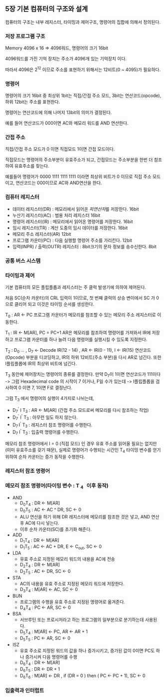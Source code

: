 ## 5장 기본 컴퓨터의 구조와 설계

컴퓨터의 구조는 내부 레지스터, 타이밍과 제어구조, 명령어의 집합에 의해서 정의된다.



### 저장 프로그램 구조

Memory 4096 x 16 => 4096워드, 명령어의 크기 16bit

4096워드를 가진 기억 장치는 주소가 4096개 있는 기억장치 이다.

따라서 4096은 2<sup>12</sup> 이므로 주소를 표현하기 위해서는 12비트(0 ~ 4095)가 필요하다.



### 명령어

명령어의 크기 16bit 중 최상위 1bit는 직접/간접 주소 모드, 3bit는 연산코드(opcode), 하위 12bit는 주소를 표현한다.

명령어는 연산코드에 의해 나머지 13bit의 의미가 결정된다.

예를 들어 연산코드가 000이면 AC와 메모리 워드를 AND 연산한다.



### 간접 주소

직접/간접 주소 모드가 0 이면 직접모드 1이면 간접 모드이다.

직접모드는 명령어의 주소부분이 유효주소가 되고, 간접모드는 주소부분을 한번 더 참조하여 유효주소를 찾는다.

예를들어 명령어가 0000 1111 1111 1111 이라면 최상위 비트가 0 이므로 직접 주소 모드이고, 연산코드는 000이므로 AC와 AND연산을 한다.



### 컴퓨터 레지스터

- 데이터 레지스터(DR) : 메모리에서 읽어온 *피연산자*를 저장한다. 16bit
- 누산기 레지스터(AC) : 범용 처리 레지스터 16bit
- 명령어 레지스터(IR) : 메모리에서 읽어온 명령어를 저장한다. 16bit
- 임시 레지스터(TR) : 계산 도중의 임시 데이터를 저장한다. 16bit
- 메모리 주소 레지스터(AR) 12bit
- 프로그램 카운터(PC) : 다음 실행할 명령어 주소를 가리킨다. 12bit
- 입력(INPR) / 출력(OUTR) 레지스터 : 8bit크기의 문자 정보를 송수신한다. 8bit



### 공통 버스 시스템



### 타이밍과 제어

기본 컴퓨터의 모든 플립플롭과 레지스터는 주 클럭 발생기에 의하여 제어된다.

처음 SC(순차 카운터)의 CRL 입력이 1이므로, 첫 번째 클럭의 상승 변이에서 SC 가 0 으로 클리어 되고 이것은 타이밍 순서를 생성한다.

T<sub>0</sub> : AR <- PC
프로그램 카운터가 메모리를 참조할 수 있는 메모리 주소 레지스터로 이동한다.

T<sub>1</sub> : IR <- M[AR], PC = PC+1
AR은 메모리를 참조하여 명령어를 가져와서 IR에 저장하고 프로그램 카운터를 하나 늘려 다음 명령어를 실행시킬 수 있도록 지정한다.

T<sub>2</sub> : D<sub>0</sub> ... , D<sub>7</sub> <- Decode IR(12 - 14) , AR <- IR(0 - 11), I <- IR(15)
연산코드(Opcode) 부분을 디코딩하고, IR의 하위 12비트(주소 부분)을 다시 AR로 넘긴다.
또한 I플립플롭에 IR의 최상위 비트에 넘긴다.

T<sub>3</sub> 동안에 제어장치는 명령어의 종류를 결정한다.
만약 D<sub>7</sub>이 1이면 연산코드가 111이다 -> 그럼 Hexadecimal code 의 시작이 7 이거나, F일 수가 있는데 -> I플립플롭을 검사하여 0 이면 7, 1이면 F로 결정난다.

그럼 T<sub>3</sub> 에서 명령어의 실행이 4가지로 나뉘는데,

- D<sub>7</sub><sup>'</sup> I T<sub>3</sub> : AR <- M[AR] (간접 주소 모드로써 메모리를 다시 참조하는 작업)
- D<sub>7</sub><sup>'</sup> I<sup>'</sup> T<sub>3</sub> : 아무런 일도 하지 않는다.
- D<sub>7 </sub>I<sup>'</sup> T<sub>3</sub> : 레지스터 참조 명령어를 수행한다.
- D<sub>7</sub> I<sup>'</sup> T<sub>3</sub> : 입출력 명령어를 수행한다.

메모리 참조 명령어에서 I = 0 (직접 모드) 인 경우 유효 주소를 읽어올 필요는 없지만(이미 유효주소를 갖기 때문), 실제로 명령어가 수행되는 시간인 T<sub>4</sub> 타이밍 변수를 얻기 위하여 순차 카운터는 증가 동작을 수행한다.



### 레지스터 참조 명령어



### 메모리 참조 명령어(타이밍 변수 : T <sub>4  </sub> 이후 동작)

- AND
  - D<sub>0</sub>T<sub>4</sub> : DR <- M[AR]
  - D<sub>0</sub>T<sub>5</sub> : AC <- AC ^ DR, SC <- 0
  - ALU 연산을 하기 위해 DR 레지스터에 메모리를 참조한 것은 넣고, AND 연산 후 AC에 다시 넣는다.
  - 이후 순차 카운터(SC)를 초기화 해준다.
- ADD
  - D<sub>1</sub>T<sub>4</sub> : DR <- M[AR]
  - D<sub>1</sub>T<sub>5</sub> : AC <- AC + DR, E <- C<sub>out</sub>, SC <- 0
- LDA
  - 유효 주소로 지정된 메모리 워드의 내용을 AC에 전송
  - D<sub>2</sub>T<sub>4</sub> : DR <- M[AR]
  - D<sub>2</sub>T<sub>5</sub> : AC <- DR, SC <- 0
- STA
  - AC의 내용을 유효 주소로 지정된 메모리 워드에 저장한다.
  - D<sub>3</sub>T<sub>4</sub> : M[AR] <- AC, SC <- 0
- BUN
  - 프로그램의 수행을 유효 주소로 지정된 명령어로 옮겨준다.
  - D<sub>4</sub>T<sub>4</sub> : PC <- AR, SC <- 0
- BSA
  - 서브루틴 또는 프로시저라고 하는 프로그램의 일부분으로 분기하는데 사용된다.
  - D<sub>5</sub>T<sub>4</sub> : M[AR] <- PC, AR <- AR + 1
  - D<sub>5</sub>T<sub>5</sub> : PC <- AR, SC <- 0
- ISZ
  - 유효 주소로 지정된 워드의 값을 하나 증가시키고, 증가된 값이 0이면 PC도 하나 증가시켜 다음 명령어를 수행
  - D<sub>6</sub>T<sub>4</sub> : DR <- M[AR]
  - D<sub>6</sub>T<sub>5</sub> : DR <- DR + 1
  - D<sub>6</sub>T<sub>6</sub> : M[AR] <- DR , if (DR = 0 ) then ( PC <- PC + 1), SC <- 0



### 입출력과 인터럽트

